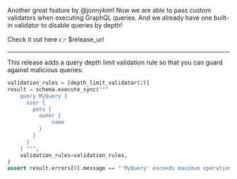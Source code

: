 Another great feature by @jonnykim! Now we are able to pass
custom validators when executing GraphQL queries. And we
already have one built-in validator to disable queries by depth!

Check it out here 👉 $release_url

---

This release adds a query depth limit validation rule so that you can guard
against malicious queries:

```python
validation_rules = [depth_limit_validator(2)]
result = schema.execute_sync("""
    query MyQuery {
      user {
        pets {
          owner {
              name
          }
        }
      }
    } """,
    validation_rules=validation_rules,
)
assert result.errors[0].message == "'MyQuery' exceeds maximum operation depth of 2"
```
